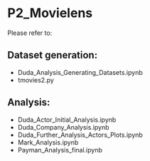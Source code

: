 # P2_Movielens

Please refer to:

## Dataset generation:
- Duda_Analysis_Generating_Datasets.ipynb
- tmovies2.py

## Analysis:
- Duda_Actor_Initial_Analysis.ipynb
- Duda_Company_Analysis.ipynb
- Duda_Further_Analysis_Actors_Plots.ipynb
- Mark_Analysis.ipynb
- Payman_Analysis_final.ipynb
